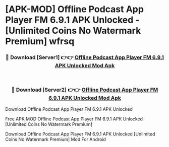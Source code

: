 # [APK-MOD] Offline Podcast App  Player FM 6.9.1 APK Unlocked - [Unlimited Coins No Watermark Premium] wfrsq



<div align="center">
<h3>🔴 Download [Server1] 👉👉 <a href="https://momento.my/?title=Offline_Podcast_App__Player_FM_6.9.1_APK_Unlocked">Offline Podcast App  Player FM 6.9.1 APK Unlocked Mod Apk</a></h3><br>

<h3>🔴 Download [Server2] 👉👉 <a href="https://momento.my/?title=Offline_Podcast_App__Player_FM_6.9.1_APK_Unlocked">Offline Podcast App  Player FM 6.9.1 APK Unlocked Mod Apk</a></h3>
</div>



Download Offline Podcast App  Player FM 6.9.1 APK Unlocked 

Free APK MOD Offline Podcast App  Player FM 6.9.1 APK Unlocked [Unlimited Coins No Watermark Premium]

Download Offline Podcast App  Player FM 6.9.1 APK Unlocked [Unlimited Coins No Watermark Premium] Mod For Android
